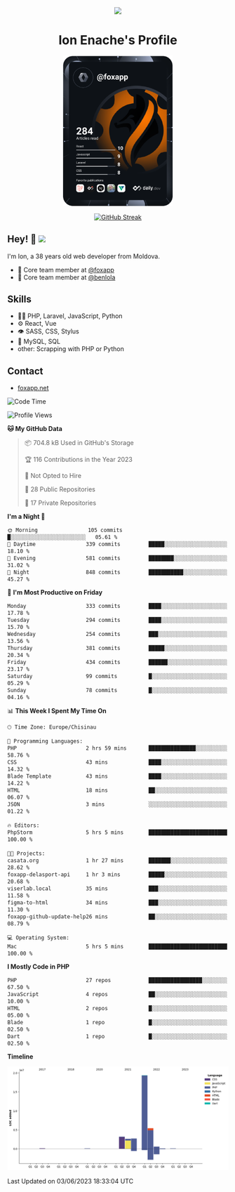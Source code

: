 <div id="header" align="center">
  <img src="https://media.giphy.com/media/M9gbBd9nbDrOTu1Mqx/giphy.gif" width="100"/>
	<h1>Ion Enache's Profile</h1>
</div>
<div align="center">
	<a href="https://app.daily.dev/foxapp"><img src="https://github.com/foxapp/foxapp/blob/master/devcard.svg" width="250" alt="Ion Enache's Dev Card"/></a>
</div>


<div align="center">
	
[![GitHub Streak](http://github-readme-streak-stats.herokuapp.com?user=foxapp&hide_border=true&date_format=M%20j%5B%2C%20Y%5D)](https://git.io/streak-stats)
	
</div>


## Hey! 👋 <img src="https://media.giphy.com/media/hvRJCLFzcasrR4ia7z/giphy.gif" width="30px"/>
I'm Ion, a 38 years old web developer from Moldova.


- 👥 Core team member at [@foxapp](https://github.com/foxapp)
- 👥 Core team member at [@benlola](https://github.com/benlola)

## Skills
- 👨‍💻 PHP, Laravel, JavaScript, Python
- ⚙️ React, Vue
- 👁️ SASS, CSS, Stylus
- 💽 MySQL, SQL
- other: Scrapping with PHP or Python

## Contact
- [foxapp.net](https://www.foxapp.net)

<!--START_SECTION:waka-->
![Code Time](http://img.shields.io/badge/Code%20Time-1%2C335%20hrs%209%20mins-blue)

![Profile Views](http://img.shields.io/badge/Profile%20Views-0-blue)

**🐱 My GitHub Data** 

> 📦 704.8 kB Used in GitHub's Storage 
 > 
> 🏆 116 Contributions in the Year 2023
 > 
> 🚫 Not Opted to Hire
 > 
> 📜 28 Public Repositories 
 > 
> 🔑 17 Private Repositories 
 > 
**I'm a Night 🦉** 

```text
🌞 Morning                105 commits         █░░░░░░░░░░░░░░░░░░░░░░░░   05.61 % 
🌆 Daytime                339 commits         █████░░░░░░░░░░░░░░░░░░░░   18.10 % 
🌃 Evening                581 commits         ████████░░░░░░░░░░░░░░░░░   31.02 % 
🌙 Night                  848 commits         ███████████░░░░░░░░░░░░░░   45.27 % 
```
📅 **I'm Most Productive on Friday** 

```text
Monday                   333 commits         ████░░░░░░░░░░░░░░░░░░░░░   17.78 % 
Tuesday                  294 commits         ████░░░░░░░░░░░░░░░░░░░░░   15.70 % 
Wednesday                254 commits         ███░░░░░░░░░░░░░░░░░░░░░░   13.56 % 
Thursday                 381 commits         █████░░░░░░░░░░░░░░░░░░░░   20.34 % 
Friday                   434 commits         ██████░░░░░░░░░░░░░░░░░░░   23.17 % 
Saturday                 99 commits          █░░░░░░░░░░░░░░░░░░░░░░░░   05.29 % 
Sunday                   78 commits          █░░░░░░░░░░░░░░░░░░░░░░░░   04.16 % 
```


📊 **This Week I Spent My Time On** 

```text
🕑︎ Time Zone: Europe/Chisinau

💬 Programming Languages: 
PHP                      2 hrs 59 mins       ███████████████░░░░░░░░░░   58.76 % 
CSS                      43 mins             ████░░░░░░░░░░░░░░░░░░░░░   14.32 % 
Blade Template           43 mins             ████░░░░░░░░░░░░░░░░░░░░░   14.22 % 
HTML                     18 mins             ██░░░░░░░░░░░░░░░░░░░░░░░   06.07 % 
JSON                     3 mins              ░░░░░░░░░░░░░░░░░░░░░░░░░   01.22 % 

🔥 Editors: 
PhpStorm                 5 hrs 5 mins        █████████████████████████   100.00 % 

🐱‍💻 Projects: 
casata.org               1 hr 27 mins        ███████░░░░░░░░░░░░░░░░░░   28.62 % 
foxapp-delasport-api     1 hr 3 mins         █████░░░░░░░░░░░░░░░░░░░░   20.68 % 
viserlab.local           35 mins             ███░░░░░░░░░░░░░░░░░░░░░░   11.58 % 
figma-to-html            34 mins             ███░░░░░░░░░░░░░░░░░░░░░░   11.30 % 
foxapp-github-update-help26 mins             ██░░░░░░░░░░░░░░░░░░░░░░░   08.79 % 

💻 Operating System: 
Mac                      5 hrs 5 mins        █████████████████████████   100.00 % 
```

**I Mostly Code in PHP** 

```text
PHP                      27 repos            █████████████████░░░░░░░░   67.50 % 
JavaScript               4 repos             ██░░░░░░░░░░░░░░░░░░░░░░░   10.00 % 
HTML                     2 repos             █░░░░░░░░░░░░░░░░░░░░░░░░   05.00 % 
Blade                    1 repo              █░░░░░░░░░░░░░░░░░░░░░░░░   02.50 % 
Dart                     1 repo              █░░░░░░░░░░░░░░░░░░░░░░░░   02.50 % 
```



**Timeline**

![Lines of Code chart](https://raw.githubusercontent.com/foxapp/foxapp/master/assets/bar_graph.png)


 Last Updated on 03/06/2023 18:33:04 UTC
<!--END_SECTION:waka-->
